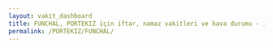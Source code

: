 ```yaml
---
layout: vakit_dashboard
title: FUNCHAL, PORTEKIZ için iftar, namaz vakitleri ve hava durumu - ilçe/eyalet seç
permalink: /PORTEKIZ/FUNCHAL/
---
```


<script type="text/javascript">
  var GLOBAL_COUNTRY = 'PORTEKIZ';
  var GLOBAL_CITY = 'FUNCHAL';
  var GLOBAL_STATE = '';
  var lat = 72;
  var lon = 21;
</script>
